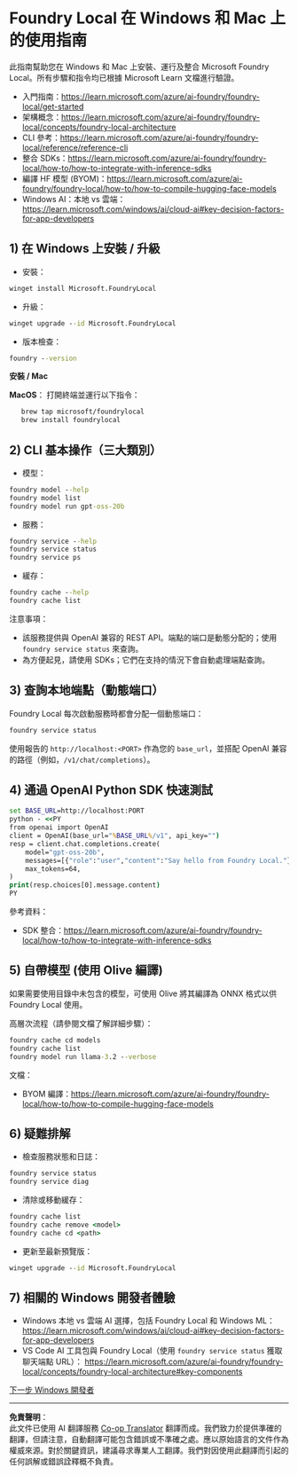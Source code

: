 <!--
CO_OP_TRANSLATOR_METADATA:
{
  "original_hash": "ba4a0e432e3b6bfed9026383b0b56cf4",
  "translation_date": "2025-10-02T11:34:40+00:00",
  "source_file": "Module07/foundrylocal.md",
  "language_code": "hk"
}
-->
# Foundry Local 在 Windows 和 Mac 上的使用指南

此指南幫助您在 Windows 和 Mac 上安裝、運行及整合 Microsoft Foundry Local。所有步驟和指令均已根據 Microsoft Learn 文檔進行驗證。

- 入門指南：https://learn.microsoft.com/azure/ai-foundry/foundry-local/get-started
- 架構概念：https://learn.microsoft.com/azure/ai-foundry/foundry-local/concepts/foundry-local-architecture
- CLI 參考：https://learn.microsoft.com/azure/ai-foundry/foundry-local/reference/reference-cli
- 整合 SDKs：https://learn.microsoft.com/azure/ai-foundry/foundry-local/how-to/how-to-integrate-with-inference-sdks
- 編譯 HF 模型 (BYOM)：https://learn.microsoft.com/azure/ai-foundry/foundry-local/how-to/how-to-compile-hugging-face-models
- Windows AI：本地 vs 雲端：https://learn.microsoft.com/windows/ai/cloud-ai#key-decision-factors-for-app-developers

## 1) 在 Windows 上安裝 / 升級

- 安裝：
```cmd
winget install Microsoft.FoundryLocal
```
- 升級：
```cmd
winget upgrade --id Microsoft.FoundryLocal
```
- 版本檢查：
```cmd
foundry --version
```
     
**安裝 / Mac**

**MacOS**： 
打開終端並運行以下指令：
```bash
   brew tap microsoft/foundrylocal
   brew install foundrylocal
```

## 2) CLI 基本操作（三大類別）

- 模型：
```cmd
foundry model --help
foundry model list
foundry model run gpt-oss-20b
```
- 服務：
```cmd
foundry service --help
foundry service status
foundry service ps
```
- 緩存：
```cmd
foundry cache --help
foundry cache list
```

注意事項：
- 該服務提供與 OpenAI 兼容的 REST API。端點的端口是動態分配的；使用 `foundry service status` 來查詢。
- 為方便起見，請使用 SDKs；它們在支持的情況下會自動處理端點查詢。

## 3) 查詢本地端點（動態端口）

Foundry Local 每次啟動服務時都會分配一個動態端口：
```cmd
foundry service status
```
使用報告的 `http://localhost:<PORT>` 作為您的 `base_url`，並搭配 OpenAI 兼容的路徑（例如，`/v1/chat/completions`）。

## 4) 通過 OpenAI Python SDK 快速測試

```cmd
set BASE_URL=http://localhost:PORT
python - <<PY
from openai import OpenAI
client = OpenAI(base_url="%BASE_URL%/v1", api_key="")
resp = client.chat.completions.create(
    model="gpt-oss-20b",
    messages=[{"role":"user","content":"Say hello from Foundry Local."}],
    max_tokens=64,
)
print(resp.choices[0].message.content)
PY
```
參考資料：
- SDK 整合：https://learn.microsoft.com/azure/ai-foundry/foundry-local/how-to/how-to-integrate-with-inference-sdks

## 5) 自帶模型 (使用 Olive 編譯)

如果需要使用目錄中未包含的模型，可使用 Olive 將其編譯為 ONNX 格式以供 Foundry Local 使用。

高層次流程（請參閱文檔了解詳細步驟）：
```cmd
foundry cache cd models
foundry cache list
foundry model run llama-3.2 --verbose
```
文檔：
- BYOM 編譯：https://learn.microsoft.com/azure/ai-foundry/foundry-local/how-to/how-to-compile-hugging-face-models

## 6) 疑難排解

- 檢查服務狀態和日誌：
```cmd
foundry service status
foundry service diag
```
- 清除或移動緩存：
```cmd
foundry cache list
foundry cache remove <model>
foundry cache cd <path>
```
- 更新至最新預覽版：
```cmd
winget upgrade --id Microsoft.FoundryLocal
```

## 7) 相關的 Windows 開發者體驗

- Windows 本地 vs 雲端 AI 選擇，包括 Foundry Local 和 Windows ML：
  https://learn.microsoft.com/windows/ai/cloud-ai#key-decision-factors-for-app-developers
- VS Code AI 工具包與 Foundry Local（使用 `foundry service status` 獲取聊天端點 URL）：
  https://learn.microsoft.com/azure/ai-foundry/foundry-local/concepts/foundry-local-architecture#key-components

[下一步 Windows 開發者](./windowdeveloper.md)

---

**免責聲明**：  
此文件已使用 AI 翻譯服務 [Co-op Translator](https://github.com/Azure/co-op-translator) 翻譯而成。我們致力於提供準確的翻譯，但請注意，自動翻譯可能包含錯誤或不準確之處。應以原始語言的文件作為權威來源。對於關鍵資訊，建議尋求專業人工翻譯。我們對因使用此翻譯而引起的任何誤解或錯誤詮釋概不負責。